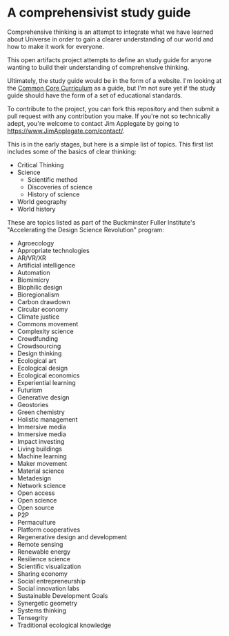 # A comprehensivist study guide

Comprehensive thinking is an attempt to integrate what we have learned about Universe in order to gain a clearer understanding of our world and how to make it work for everyone.

This open artifacts project attempts to define an study guide for anyone wanting to build their understanding of comprehensive thinking.

Ultimately, the study guide would be in the form of a website. I'm looking at the [Common Core Curriculum](http://www.corestandards.org/) as a guide, but I'm not sure yet if the study guide should have the form of a set of educational standards.

To contribute to the project, you can fork this repository and then submit a pull request with any contribution you make. If you're not so technically adept, you're welcome to contact Jim Applegate by going to https://www.JimApplegate.com/contact/.

This is in the early stages, but here is a simple list of topics. This first list includes some of the basics of clear thinking:

* Critical Thinking
* Science
	* Scientific method
	* Discoveries of science
	* History of science
* World geography
* World history


These are topics listed as part of the Buckminster Fuller Institute's "Accelerating the Design Science Revolution" program:

* Agroecology
* Appropriate technologies
* AR/VR/XR
* Artificial intelligence
* Automation
* Biomimicry
* Biophilic design
* Bioregionalism
* Carbon drawdown
* Circular economy
* Climate justice
* Commons movement
* Complexity science
* Crowdfunding
* Crowdsourcing
* Design thinking
* Ecological art
* Ecological design
* Ecological economics
* Experiential learning
* Futurism
* Generative design
* Geostories
* Green chemistry
* Holistic management
* Immersive media
* Immersive media
* Impact investing
* Living buildings
* Machine learning
* Maker movement
* Material science
* Metadesign
* Network science
* Open access
* Open science
* Open source
* P2P
* Permaculture
* Platform cooperatives
* Regenerative design and development
* Remote sensing
* Renewable energy
* Resilience science
* Scientific visualization
* Sharing economy
* Social entrepreneurship
* Social innovation labs
* Sustainable Development Goals
* Synergetic geometry
* Systems thinking
* Tensegrity
* Traditional ecological knowledge
